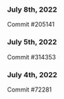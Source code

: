 ### July 8th, 2022

Commit #205141

### July 5th, 2022

Commit #314353


### July 4th, 2022

Commit #72281

